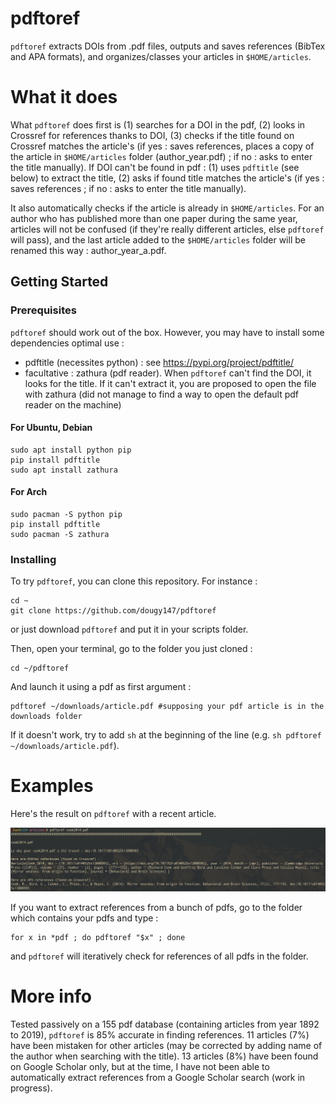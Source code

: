 # pdftoref

`pdftoref` extracts DOIs from .pdf files, outputs and saves references (BibTex and APA formats), and organizes/classes your articles in `$HOME/articles`.

# What it does

What `pdftoref` does first is (1) searches for a DOI in the pdf, (2) looks in Crossref for references thanks to DOI, (3) checks if the title found on Crossref matches the article's (if yes : saves references, places a copy of the article in `$HOME/articles` folder (author_year.pdf) ; if no : asks to enter the title manually).
If DOI can't be found in pdf : (1) uses `pdftitle` (see below) to extract the title, (2) asks if found title matches the article's (if yes : saves references ; if no : asks to enter the title manually).

It also automatically checks if the article is already in `$HOME/articles`. For an author who has published more than one paper during the same year, articles will not be confused (if they're really different articles, else `pdftoref` will pass), and the last article added to the `$HOME/articles` folder will be renamed this way : author_year_a.pdf.

## Getting Started

### Prerequisites

`pdftoref` should work out of the box. However, you may have to install some dependencies optimal use :

* pdftitle (necessites python) : see https://pypi.org/project/pdftitle/
* facultative : zathura (pdf reader). When `pdftoref` can't find the DOI, it looks for the title. If it can't extract it, you are proposed to open the file with zathura (did not manage to find a way to open the default pdf reader on the machine) <!--If it can't find the title, it prints a preview (20 first lines) in the terminal, so you can copy and paste it. -->

#### For Ubuntu, Debian

```
sudo apt install python pip
pip install pdftitle
sudo apt install zathura
```

#### For Arch

```
sudo pacman -S python pip
pip install pdftitle
sudo pacman -S zathura
```

### Installing

To try `pdftoref`, you can clone this repository. For instance :

```
cd ~
git clone https://github.com/dougy147/pdftoref
```

or just download `pdftoref` and put it in your scripts folder.

Then, open your terminal, go to the folder you just cloned :

```
cd ~/pdftoref
```

And launch it using a pdf as first argument :

```
pdftoref ~/downloads/article.pdf #supposing your pdf article is in the downloads folder
```

If it doesn't work, try to add `sh` at the beginning of the line (e.g. `sh pdftoref ~/downloads/article.pdf`).

# Examples

Here's the result on `pdftoref` with a recent article.

![](images/example1.png)

If you want to extract references from a bunch of pdfs, go to the folder which contains your pdfs and type :

```
for x in *pdf ; do pdftoref "$x" ; done
```
and `pdftoref` will iteratively check for references of all pdfs in the folder.

# More info

Tested passively on a 155 pdf database (containing articles from year 1892 to 2019), `pdftoref` is 85% accurate in finding references. 11 articles (7%) have been mistaken for other articles (may be corrected by adding name of the author when searching with the title). 13 articles (8%) have been found on Google Scholar only, but at the time, I have not been able to automatically extract references from a Google Scholar search (work in progress).
